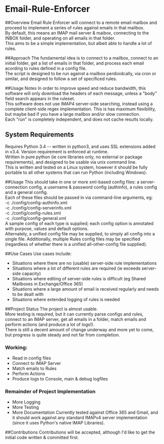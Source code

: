 # Email-Rule-Enforcer
##Overview
Email Rule Enforcer will connect to a remote email mailbox and proceed to implement a series of rules against emails in that mailbox.  
By default, this means an IMAP mail server & maibox, connecting to the INBOX folder, and operating on all emails in that folder.  
This aims to be a simple implementation, but albeit able to handle a lot of rules.  

##Approach
The fundamental idea is to connect to a mailbox, connect to an initial folder, get a list of emails in that folder, and process each email 
acording to rules defined in a config file.  
The script is designed to be run against a mailbox perdioidcally, via cron or similar, and designed to follow a set of specificed rules.

##Usage Notes
In order to improve speed and reduce bandwidth, this software will only download the headers of each message, unless a "body" field search appears in the ruleset.  
This software does not use IMAP4 server-side searching, instead using a complete client-side regex implementation. This is has maximum flexibility, but maybe bad if you have a large mailbox and/or slow connection.  
Each "run" is completely independent, and does not cache results locally.  

## System Requirements
Requires Python 3.4 -- written in python3, and uses SSL extensions added in v3.4. Version requirement is enforced at runtime.  
Written in pure python (ie core libraries only, no external or package requirements), and designed to be usable via unix command line.  
This is written and tested on a Linux system, however it should be fully portable to all other systems that can run Python (including Windows).  

##Usage
This should take in one or more xml-based config files: a server-connection config, a username & password config (authinfo), a rules config and a general config.  
Each of these files should be passed in via command-line arguments, eg:  
-c ./config/config-authinfo.xml  
-c ./config/config-serverinfo.xml  
-c ./config/config-rules.xml  
-c ./config/config-general.xml  
A sample config of each type is supplied; each config option is annotated with purpose, values and default options.  
Alternately, a unified config file may be supplied, to simply all config into a single file.
Additionally, multiple Rules config files may be specified (regardless of whether there is a unified all-other-config file supplied).  

##Use Cases
Use cases include:
* Situations where there are no (usable) server-side rule implementations
* Situations where a lot of different rules are required (ie exceeds server-side capacity)
* Situations where editing of server-side rules is difficult (eg Shared Mailboxes in Exchange/Office 365)
* Situations where a large amount of email is received regularly and needs to be dealt with
* Situations where extended logging of rules is needed

##Project Status
The project is almost usable.  
More testing is required, but it can currently parse configs and rules, connect to an IMAP server, get all emails in a folder, match emails and perform actions (and produce a lot of logs!).  
There is still a decent amount of change underway and more yet to come, but progress is quite steady and not far from completion.
### Working:
* Read in config files
* Connect to IMAP Server
* Match emails to Rules
* Perform Actions
* Produce logs to Console, main & debug logfiles

### Remainder of Project Implementation
* More Logging
* More Testing
* More Documentation
Currently tested against Office 365 and Gmail, and it should work against any standard IMAPv4 server implementation 
(since it uses Python's native IMAP Libraries).

##Contributions
Contributions will be accepted, although I'd like to get the initial code written & committed first.

